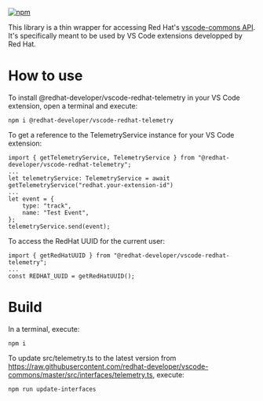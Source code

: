 [![npm](https://img.shields.io/npm/v/@redhat-developer/vscode-redhat-telemetry?color=brightgreen)](https://www.npmjs.com/package/@redhat-developer/vscode-redhat-telemetry)

This library is a thin wrapper for accessing Red Hat's [vscode-commons API](https://github.com/redhat-developer/vscode-commons). It's specifically meant to be used by VS Code extensions developped by Red Hat.

# How to use
To install @redhat-developer/vscode-redhat-telemetry in your VS Code extension, open a terminal and execute:

```
npm i @redhat-developer/vscode-redhat-telemetry
```

To get a reference to the TelemetryService instance for your VS Code extension:
```
import { getTelemetryService, TelemetryService } from "@redhat-developer/vscode-redhat-telemetry";
...
let telemetryService: TelemetryService = await getTelemetryService("redhat.your-extension-id")
...
let event = {
    type: "track",
    name: "Test Event",
};
telemetryService.send(event);
```

To access the RedHat UUID for the current user:
```
import { getRedHatUUID } from "@redhat-developer/vscode-redhat-telemetry";
...
const REDHAT_UUID = getRedHatUUID();
```

# Build
In a terminal, execute: 
```
npm i
```
To update src/telemetry.ts to the latest version from https://raw.githubusercontent.com/redhat-developer/vscode-commons/master/src/interfaces/telemetry.ts, execute:
```
npm run update-interfaces
```

